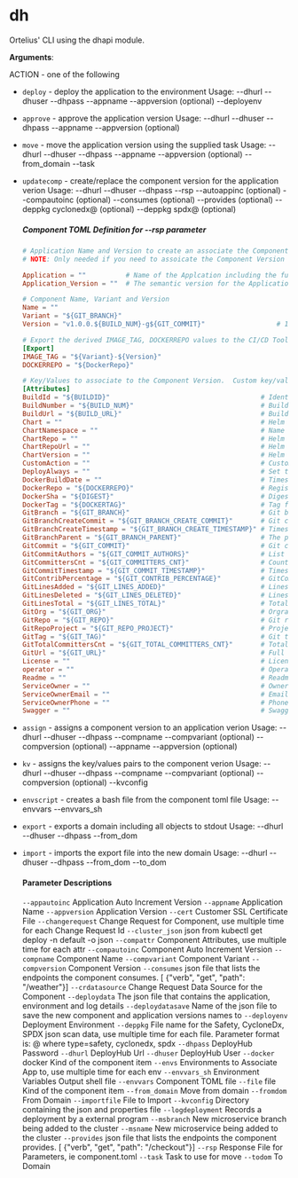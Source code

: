 <a name="dh"></a>
# dh

Ortelius' CLI using the dhapi module.

**Arguments**:

  
  ACTION - one of the following
  
- `deploy` - deploy the application to the environment
  Usage:
  --dhurl
  --dhuser
  --dhpass
  --appname
  --appversion (optional)
  --deployenv
  
- `approve` - approve the application version
  Usage:
  --dhurl
  --dhuser
  --dhpass
  --appname
  --appversion (optional)
  
- `move` - move the application version using the supplied task
  Usage:
  --dhurl
  --dhuser
  --dhpass
  --appname
  --appversion (optional)
  --from_domain
  --task
  
- `updatecomp` - create/replace the component version for the application verion
  Usage:
  --dhurl
  --dhuser
  --dhpass
  --rsp <name of the component toml file>
  --autoappinc (optional)
  --compautoinc (optional)
  --consumes (optional)
  --provides (optional)
  --deppkg cyclonedx@<cyclonedx json sbom file> (optional)
  --deppkg spdx@<spdx json sbom file> (optional)
  
  ##### Component TOML Definition for --rsp parameter
  
  ```toml
  # Application Name and Version to create an associate the Component Version to
  # NOTE: Only needed if you need to assoicate the Component Version to the Application Verion
  
  Application = ""          # Name of the Applcation including the full Domain Name
  Application_Version = ""  # The semantic version for the Application Version
  
  # Component Name, Variant and Version
  Name = ""
  Variant = "${GIT_BRANCH}"
  Version = "v1.0.0.${BUILD_NUM}-g${GIT_COMMIT}"                  # 1.0.0 should be replace with your starting version string
  
  # Export the derived IMAGE_TAG, DOCKERREPO values to the CI/CD Tool via a shell script when using the `envscript` command line action
  [Export]
  IMAGE_TAG = "${Variant}-${Version}"
  DOCKERREPO = "${DockerRepo}"
  
  # Key/Values to associate to the Component Version.  Custom key/values can be added under this section.
  [Attributes]
  BuildId = "${BUILDID}"                                      # Identifier for the CI job (DERIVED IF NOT SPECIFIED)
  BuildNumber = "${BUILD_NUM}"                                # Build number for the CI job (DERIVED IF NOT SPECIFIED)
  BuildUrl = "${BUILD_URL}"                                   # Build url for the CI job (DERIVED IF NOT SPECIFIED)
  Chart = ""                                                  # Helm Chart for the component
  ChartNamespace = ""                                         # Name space for the component to be deployed to
  ChartRepo = ""                                              # Helm Chart Repo Name
  ChartRepoUrl = ""                                           # Helm Chart Repo Url
  ChartVersion = ""                                           # Helm Chart version
  CustomAction = ""                                           # Custom Action to assign to the Component
  DeployAlways = ""                                           # Set the Always Deploy option Y/N, default is N
  DockerBuildDate = ""                                        # Timestamp when the image was created (DERIVED IF NOT SPECIFIED)
  DockerRepo = "${DOCKERREPO}"                                # Registry which the image was pushed to
  DockerSha = "${DIGEST}"                                     # Digest for the image (DERIVED IF NOT SPECIFIED)
  DockerTag = "${DOCKERTAG}"                                  # Tag for the image
  GitBranch = "${GIT_BRANCH}"                                 # Git branch in the git repo (DERIVED IF NOT SPECIFIED)
  GitBranchCreateCommit = "${GIT_BRANCH_CREATE_COMMIT}"       # Git commit that the branch was created from (DERIVED IF NOT SPECIFIED)
  GitBranchCreateTimestamp = "${GIT_BRANCH_CREATE_TIMESTAMP}" # Timestamp of when the branch was created (DERIVED IF NOT SPECIFIED)
  GitBranchParent = "${GIT_BRANCH_PARENT}"                    # The parent branch for the current branch (DERIVED IF NOT SPECIFIED)
  GitCommit = "${GIT_COMMIT}"                                 # Git commit that triggered the CI job (DERIVED IF NOT SPECIFIED)
  GitCommitAuthors = "${GIT_COMMIT_AUTHORS}"                  # List of committers for the repo (DERIVED IF NOT SPECIFIED)
  GitCommittersCnt = "${GIT_COMMITTERS_CNT}"                  # Count of GitCommitAuthors (DERIVED IF NOT SPECIFIED)
  GitCommitTimestamp = "${GIT_COMMIT_TIMESTAMP}"              # Timestamp of the current commit (DERIVED IF NOT SPECIFIED)
  GitContribPercentage = "${GIT_CONTRIB_PERCENTAGE}"          # GitCommittersCnt / GitTotalCommittersCnt * 100 (DERIVED IF NOT SPECIFIED)
  GitLinesAdded = "${GIT_LINES_ADDED}"                        # Lines added since the previous commit (DERIVED IF NOT SPECIFIED)
  GitLinesDeleted = "${GIT_LINES_DELETED}"                    # Lines deleted since the previous commit (DERIVED IF NOT SPECIFIED)
  GitLinesTotal = "${GIT_LINES_TOTAL}"                        # Total line count for the branch (DERIVED IF NOT SPECIFIED)
  GitOrg = "${GIT_ORG}"                                       # Orgranization for the repo (DERIVED IF NOT SPECIFIED)
  GitRepo = "${GIT_REPO}"                                     # Git repo that triggered the CI job (DERIVED IF NOT SPECIFIED)
  GitRepoProject = "${GIT_REPO_PROJECT}"                      # Project name part of the repository url (DERIVED IF NOT SPECIFIED)
  GitTag = "${GIT_TAG)"                                       # Git tag in the git repo (DERIVED IF NOT SPECIFIED)
  GitTotalCommittersCnt = "${GIT_TOTAL_COMMITTERS_CNT}"       # Total committers working on this repo
  GitUrl = "${GIT_URL}"                                       # Full url to the git repo (DERIVED IF NOT SPECIFIED)
  License = ""                                                # License file location in the Git Repo (DERIVED IF NOT SPECIFIED)
  operator = ""                                               # Operator name
  Readme = ""                                                 # Readme file location in the Git Repo (DERIVED IF NOT SPECIFIED)
  ServiceOwner = ""                                           # Owner of the Service
  ServiceOwnerEmail = ""                                      # Email for the Owner of the Service
  ServiceOwnerPhone = ""                                      # Phone number for the Owner of the Service
  Swagger = ""                                                # Swagger/OpenApi file location in the Git Repo (DERIVED IF NOT SPECIFIED)
  ```
  
- `assign` - assigns a component version to an application verion
  Usage:
  --dhurl
  --dhuser
  --dhpass
  --compname
  --compvariant (optional)
  --compversion (optional)
  --appname
  --appversion (optional)
  
- `kv` - assigns the key/values pairs to the component verion
  Usage:
  --dhurl
  --dhuser
  --dhpass
  --compname
  --compvariant (optional)
  --compversion (optional)
  --kvconfig
  
- `envscript` - creates a bash file from the component toml file
  Usage:
  --envvars
  --envvars_sh
  
- `export` - exports a domain including all objects to stdout
  Usage:
  --dhurl
  --dhuser
  --dhpass
  --from_dom
  
- `import` - imports the export file into the new domain
  Usage:
  --dhurl
  --dhuser
  --dhpass
  --from_dom
  --to_dom
  
  #### Parameter Descriptions
  
  `--appautoinc` Application Auto Increment Version
  `--appname` Application Name
  `--appversion` Application Version
  `--cert` Customer SSL Certificate File
  `--changerequest` Change Request for Component, use multiple time for each Change Request Id
  `--cluster_json` json from kubectl get deploy -n default -o json
  `--compattr` Component Attributes, use multiple time for each attr
  `--compautoinc` Component Auto Increment Version
  `--compname` Component Name
  `--compvariant` Component Variant
  `--compversion` Component Version
  `--consumes`  json file that lists the endpoints the component consumes.  [ {"verb", "get", "path": "/weather"}]
  `--crdatasource` Change Request Data Source for the Component
  `--deploydata` The json file that contains the application, environment and log details
  `--deploydatasave` Name of the json file to save the new component and application versions names to
  `--deployenv` Deployment Environment
  `--deppkg` File name for the Safety, CycloneDx, SPDX json scan data, use multiple time for each file.  Parameter format is: <type>@<filename> where type=safety, cyclonedx, spdx
  `--dhpass` DeployHub Password
  `--dhurl` DeployHub Url
  `--dhuser` DeployHub User
  `--docker` docker Kind of the component item
  `--envs` Environments to Associate App to, use multiple time for each env
  `--envvars_sh` Environment Variables Output shell file
  `--envvars` Component TOML file
  `--file` file Kind of the component item
  `--from_domain` Move from domain
  `--fromdom` From Domain
  `--importfile` File to Import
  `--kvconfig` Directory containing the json and properties file
  `--logdeployment` Records a deployment by a external program
  `--msbranch` New microservice branch being added to the cluster
  `--msname` New microservice being added to the cluster
  `--provides`  json file that lists the endpoints the component provides.  [ {"verb", "get", "path": "/checkout"}]
  `--rsp` Response File for Parameters, ie component.toml
  `--task` Task to use for move
  `--todom` To Domain

